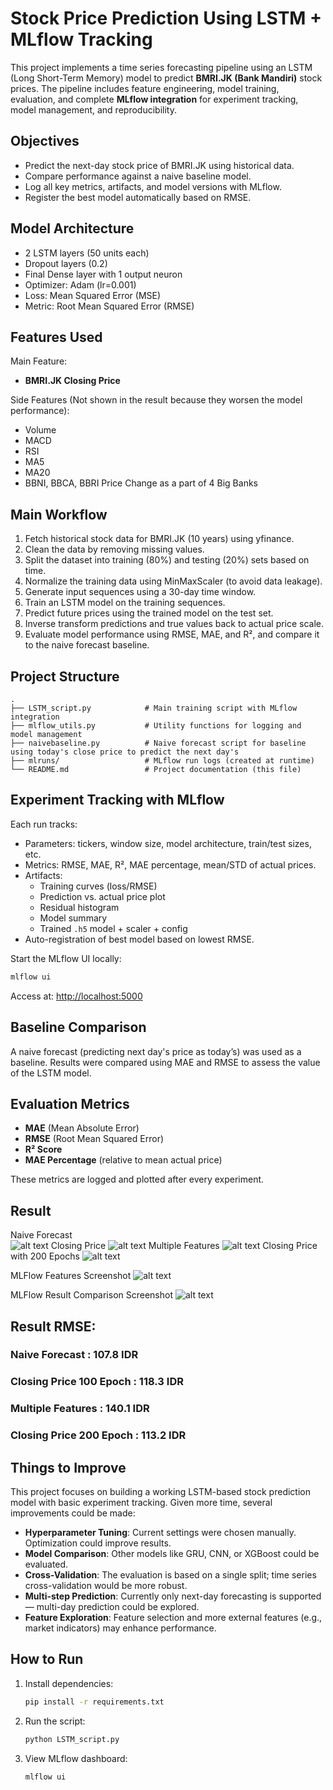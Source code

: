 # Stock Price Prediction Using LSTM + MLflow Tracking

This project implements a time series forecasting pipeline using an LSTM (Long Short-Term Memory) model to predict **BMRI.JK (Bank Mandiri)** stock prices. The pipeline includes feature engineering, model training, evaluation, and complete **MLflow integration** for experiment tracking, model management, and reproducibility.

## Objectives

- Predict the next-day stock price of BMRI.JK using historical data.
- Compare performance against a naive baseline model.
- Log all key metrics, artifacts, and model versions with MLflow.
- Register the best model automatically based on RMSE.

## Model Architecture

- 2 LSTM layers (50 units each)
- Dropout layers (0.2)
- Final Dense layer with 1 output neuron
- Optimizer: Adam (lr=0.001)
- Loss: Mean Squared Error (MSE)
- Metric: Root Mean Squared Error (RMSE)

## Features Used
   Main Feature:
   - **BMRI.JK Closing Price**

   Side Features (Not shown in the result because they worsen the model performance):
   - Volume
   - MACD
   - RSI
   - MA5
   - MA20
   - BBNI, BBCA, BBRI Price Change as a part of 4 Big Banks

## Main Workflow
   1. Fetch historical stock data for BMRI.JK (10 years) using yfinance.
   2. Clean the data by removing missing values.
   3. Split the dataset into training (80%) and testing (20%) sets based on time.
   4. Normalize the training data using MinMaxScaler (to avoid data leakage).
   5. Generate input sequences using a 30-day time window.
   6. Train an LSTM model on the training sequences.
   7. Predict future prices using the trained model on the test set.
   8. Inverse transform predictions and true values back to actual price scale.
   9. Evaluate model performance using RMSE, MAE, and R², and compare it to the naive forecast baseline.

## Project Structure

```
.
├── LSTM_script.py            # Main training script with MLflow integration
├── mlflow_utils.py           # Utility functions for logging and model management
├── naivebaseline.py          # Naive forecast script for baseline using today's close price to predict the next day's
├── mlruns/                   # MLflow run logs (created at runtime)
└── README.md                 # Project documentation (this file)
```

## Experiment Tracking with MLflow

Each run tracks:

- Parameters: tickers, window size, model architecture, train/test sizes, etc.
- Metrics: RMSE, MAE, R², MAE percentage, mean/STD of actual prices.
- Artifacts: 
  - Training curves (loss/RMSE)
  - Prediction vs. actual price plot
  - Residual histogram
  - Model summary
  - Trained `.h5` model + scaler + config
- Auto-registration of best model based on lowest RMSE.

Start the MLflow UI locally:
```bash
mlflow ui
```
Access at: [http://localhost:5000](http://localhost:5000)

## Baseline Comparison

A naive forecast (predicting next day's price as today’s) was used as a baseline. Results were compared using MAE and RMSE to assess the value of the LSTM model.

## Evaluation Metrics

- **MAE** (Mean Absolute Error)
- **RMSE** (Root Mean Squared Error)
- **R² Score**
- **MAE Percentage** (relative to mean actual price)

These metrics are logged and plotted after every experiment.

## Result
Naive Forecast            
![alt text](https://github.com/theis19/Stock-Price-Prediction-using-LSTM-and-MLFlow/blob/main/prediction_plot_naive.png "Naive Forecast") 
Closing Price
![alt text](https://github.com/theis19/Stock-Price-Prediction-using-LSTM-and-MLFlow/blob/main/prediction_plot_close100.png "Closing Price 100 Epochs")
Multiple Features
![alt text](https://github.com/theis19/Stock-Price-Prediction-using-LSTM-and-MLFlow/blob/main/prediction_plot_addfeature.png "Multiple Features")
Closing Price with 200 Epochs
![alt text](https://github.com/theis19/Stock-Price-Prediction-using-LSTM-and-MLFlow/blob/main/prediction_plot_close200.png "Closing Price 200 Epochs")


MLFlow Features Screenshot
![alt text](https://github.com/theis19/Stock-Price-Prediction-using-LSTM-and-MLFlow/blob/main/features.png "Features")

MLFlow Result Comparison Screenshot
![alt text](https://github.com/theis19/Stock-Price-Prediction-using-LSTM-and-MLFlow/blob/main/mlflowresult.png "Comparison Result")

## Result RMSE:
### Naive Forecast          : 107.8 IDR
### Closing Price 100 Epoch : 118.3 IDR
### Multiple Features       : 140.1 IDR
### Closing Price 200 Epoch : 113.2 IDR

## Things to Improve

This project focuses on building a working LSTM-based stock prediction model with basic experiment tracking. Given more time, several improvements could be made:

- **Hyperparameter Tuning**: Current settings were chosen manually. Optimization could improve results.
- **Model Comparison**: Other models like GRU, CNN, or XGBoost could be evaluated.
- **Cross-Validation**: The evaluation is based on a single split; time series cross-validation would be more robust.
- **Multi-step Prediction**: Currently only next-day forecasting is supported — multi-day prediction could be explored.
- **Feature Exploration**: Feature selection and more external features (e.g., market indicators) may enhance performance.

## How to Run

1. Install dependencies:
   ```bash
   pip install -r requirements.txt
   ```

2. Run the script:
   ```bash
   python LSTM_script.py
   ```

3. View MLflow dashboard:
   ```bash
   mlflow ui
   ```
